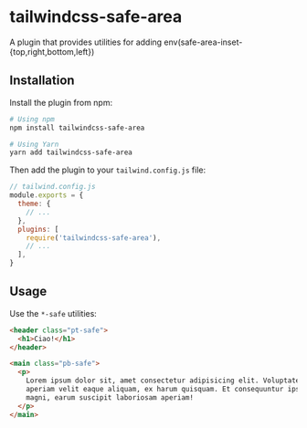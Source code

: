# tailwindcss-safe-area

A plugin that provides utilities for adding env(safe-area-inset-{top,right,bottom,left})

## Installation

Install the plugin from npm:

```sh
# Using npm
npm install tailwindcss-safe-area

# Using Yarn
yarn add tailwindcss-safe-area
```

Then add the plugin to your `tailwind.config.js` file:

```js
// tailwind.config.js
module.exports = {
  theme: {
    // ...
  },
  plugins: [
    require('tailwindcss-safe-area'),
    // ...
  ],
}
```

## Usage

Use the `*-safe` utilities:

```html
<header class="pt-safe">
  <h1>Ciao!</h1>
</header>

<main class="pb-safe">
  <p>
    Lorem ipsum dolor sit, amet consectetur adipisicing elit. Voluptate itaque blanditiis eum
    aperiam velit eaque aliquam, ex harum quisquam. Et consequuntur ipsa accusamus provident quae
    magni, earum suscipit laboriosam aperiam!
  </p>
</main>
```
